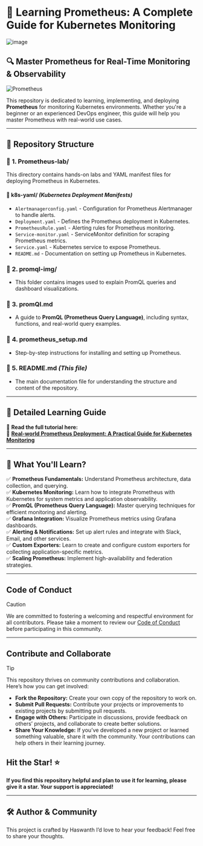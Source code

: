 # 🚀 **Learning Prometheus: A Complete Guide for Kubernetes Monitoring**  

![image](https://github.com/user-attachments/assets/a05a517d-f140-4b26-8a70-b8d722b9740d)
 

## 🔍 **Master Prometheus for Real-Time Monitoring & Observability** 

![Prometheus](https://imgur.com/EZe96QW.png)

This repository is dedicated to learning, implementing, and deploying **Prometheus** for monitoring Kubernetes environments. Whether you're a beginner or an experienced DevOps engineer, this guide will help you master Prometheus with real-world use cases.

---

## 📌 **Repository Structure**  

### 📂 **1. Prometheus-lab/**  

This directory contains hands-on labs and YAML manifest files for deploying Prometheus in Kubernetes.  

#### 📌 **k8s-yaml/** *(Kubernetes Deployment Manifests)*  

- `Alertmanagerconfig.yaml` - Configuration for Prometheus Alertmanager to handle alerts.  
- `Deployment.yaml` - Defines the Prometheus deployment in Kubernetes.  
- `PrometheusRule.yaml` - Alerting rules for Prometheus monitoring.  
- `Service-monitor.yaml` - ServiceMonitor definition for scraping Prometheus metrics.  
- `Service.yaml` - Kubernetes service to expose Prometheus.  
- `README.md` - Documentation on setting up Prometheus in Kubernetes.  

### 📂 **2. promql-img/**  

- This folder contains images used to explain PromQL queries and dashboard visualizations.  

### 📜 **3. promQl.md**  

- A guide to **PromQL (Prometheus Query Language)**, including syntax, functions, and real-world query examples.  

### 📜 **4. prometheus_setup.md**  

- Step-by-step instructions for installing and setting up Prometheus.  

### 📜 **5. README.md** *(This file)*  

- The main documentation file for understanding the structure and content of the repository.  

---

## 📖 **Detailed Learning Guide**  

📌 **Read the full tutorial here:**  
🔗 **[Real-world Prometheus Deployment: A Practical Guide for Kubernetes Monitoring](https://blog.prodevopsguy.xyz/real-world-prometheus-deployment-a-practical-guide-for-kubernetes-monitoring)**  

---

## 🚀 **What You'll Learn?**  

✅ **Prometheus Fundamentals:** Understand Prometheus architecture, data collection, and querying.  
✅ **Kubernetes Monitoring:** Learn how to integrate Prometheus with Kubernetes for system metrics and application observability.  
✅ **PromQL (Prometheus Query Language):** Master querying techniques for efficient monitoring and alerting.  
✅ **Grafana Integration:** Visualize Prometheus metrics using Grafana dashboards.  
✅ **Alerting & Notifications:** Set up alert rules and integrate with Slack, Email, and other services.  
✅ **Custom Exporters:** Learn to create and configure custom exporters for collecting application-specific metrics.  
✅ **Scaling Prometheus:** Implement high-availability and federation strategies.  

---

## **Code of Conduct**

> [!CAUTION]
>
> We are committed to fostering a welcoming and respectful environment for all contributors. Please take a moment to review our [Code of Conduct](./CODE_OF_CONDUCT.md) before participating in this community.

---

## **Contribute and Collaborate**

> [!TIP]
> This repository thrives on community contributions and collaboration. Here’s how you can get involved:
>
> - **Fork the Repository:** Create your own copy of the repository to work on.
> - **Submit Pull Requests:** Contribute your projects or improvements to existing projects by submitting pull requests.
> - **Engage with Others:** Participate in discussions, provide feedback on others’ projects, and collaborate to create better solutions.
> - **Share Your Knowledge:** If you’ve developed a new project or learned something valuable, share it with the community. Your contributions can help others in their learning journey.


## **Hit the Star!** ⭐

**If you find this repository helpful and plan to use it for learning, please give it a star. Your support is appreciated!**

---

## 🛠️ **Author & Community**  

This project is crafted by Haswanth 
I’d love to hear your feedback! Feel free to share your thoughts.  


